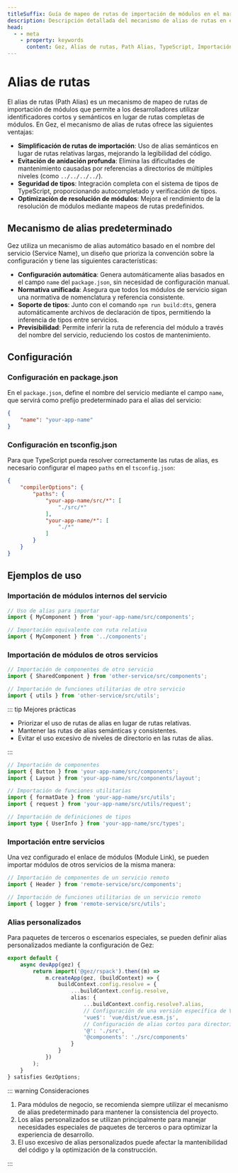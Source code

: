 ```yaml
---
titleSuffix: Guía de mapeo de rutas de importación de módulos en el marco Gez
description: Descripción detallada del mecanismo de alias de rutas en el marco Gez, incluyendo características como simplificación de rutas de importación, evitación de anidación profunda, seguridad de tipos y optimización de resolución de módulos, para ayudar a los desarrolladores a mejorar la mantenibilidad del código.
head:
  - - meta
    - property: keywords
      content: Gez, Alias de rutas, Path Alias, TypeScript, Importación de módulos, Mapeo de rutas, Mantenibilidad del código
---
```


# Alias de rutas

El alias de rutas (Path Alias) es un mecanismo de mapeo de rutas de importación de módulos que permite a los desarrolladores utilizar identificadores cortos y semánticos en lugar de rutas completas de módulos. En Gez, el mecanismo de alias de rutas ofrece las siguientes ventajas:

- **Simplificación de rutas de importación**: Uso de alias semánticos en lugar de rutas relativas largas, mejorando la legibilidad del código.
- **Evitación de anidación profunda**: Elimina las dificultades de mantenimiento causadas por referencias a directorios de múltiples niveles (como `../../../../`).
- **Seguridad de tipos**: Integración completa con el sistema de tipos de TypeScript, proporcionando autocompletado y verificación de tipos.
- **Optimización de resolución de módulos**: Mejora el rendimiento de la resolución de módulos mediante mapeos de rutas predefinidos.

## Mecanismo de alias predeterminado

Gez utiliza un mecanismo de alias automático basado en el nombre del servicio (Service Name), un diseño que prioriza la convención sobre la configuración y tiene las siguientes características:

- **Configuración automática**: Genera automáticamente alias basados en el campo `name` del `package.json`, sin necesidad de configuración manual.
- **Normativa unificada**: Asegura que todos los módulos de servicio sigan una normativa de nomenclatura y referencia consistente.
- **Soporte de tipos**: Junto con el comando `npm run build:dts`, genera automáticamente archivos de declaración de tipos, permitiendo la inferencia de tipos entre servicios.
- **Previsibilidad**: Permite inferir la ruta de referencia del módulo a través del nombre del servicio, reduciendo los costos de mantenimiento.

## Configuración

### Configuración en package.json

En el `package.json`, define el nombre del servicio mediante el campo `name`, que servirá como prefijo predeterminado para el alias del servicio:

```json title="package.json"
{
    "name": "your-app-name"
}
```

### Configuración en tsconfig.json

Para que TypeScript pueda resolver correctamente las rutas de alias, es necesario configurar el mapeo `paths` en el `tsconfig.json`:

```json title="tsconfig.json"
{
    "compilerOptions": {
        "paths": {
            "your-app-name/src/*": [
                "./src/*"
            ],
            "your-app-name/*": [
                "./*"
            ]
        }
    }
}
```

## Ejemplos de uso

### Importación de módulos internos del servicio

```ts
// Uso de alias para importar
import { MyComponent } from 'your-app-name/src/components';

// Importación equivalente con ruta relativa
import { MyComponent } from '../components';
```

### Importación de módulos de otros servicios

```ts
// Importación de componentes de otro servicio
import { SharedComponent } from 'other-service/src/components';

// Importación de funciones utilitarias de otro servicio
import { utils } from 'other-service/src/utils';
```

::: tip Mejores prácticas
- Priorizar el uso de rutas de alias en lugar de rutas relativas.
- Mantener las rutas de alias semánticas y consistentes.
- Evitar el uso excesivo de niveles de directorio en las rutas de alias.

:::

``` ts
// Importación de componentes
import { Button } from 'your-app-name/src/components';
import { Layout } from 'your-app-name/src/components/layout';

// Importación de funciones utilitarias
import { formatDate } from 'your-app-name/src/utils';
import { request } from 'your-app-name/src/utils/request';

// Importación de definiciones de tipos
import type { UserInfo } from 'your-app-name/src/types';
```

### Importación entre servicios

Una vez configurado el enlace de módulos (Module Link), se pueden importar módulos de otros servicios de la misma manera:

```ts
// Importación de componentes de un servicio remoto
import { Header } from 'remote-service/src/components';

// Importación de funciones utilitarias de un servicio remoto
import { logger } from 'remote-service/src/utils';
```

### Alias personalizados

Para paquetes de terceros o escenarios especiales, se pueden definir alias personalizados mediante la configuración de Gez:

```ts title="src/entry.node.ts"
export default {
    async devApp(gez) {
        return import('@gez/rspack').then((m) =>
            m.createApp(gez, (buildContext) => {
                buildContext.config.resolve = {
                    ...buildContext.config.resolve,
                    alias: {
                        ...buildContext.config.resolve?.alias,
                        // Configuración de una versión específica de Vue
                        'vue$': 'vue/dist/vue.esm.js',
                        // Configuración de alias cortos para directorios comunes
                        '@': './src',
                        '@components': './src/components'
                    }
                }
            })
        );
    }
} satisfies GezOptions;
```

::: warning Consideraciones
1. Para módulos de negocio, se recomienda siempre utilizar el mecanismo de alias predeterminado para mantener la consistencia del proyecto.
2. Los alias personalizados se utilizan principalmente para manejar necesidades especiales de paquetes de terceros o para optimizar la experiencia de desarrollo.
3. El uso excesivo de alias personalizados puede afectar la mantenibilidad del código y la optimización de la construcción.

:::